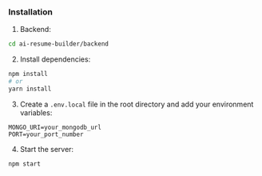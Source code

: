 ### Installation

1. Backend:
```bash
cd ai-resume-builder/backend
```

2. Install dependencies:
```bash
npm install
# or
yarn install
```

3. Create a `.env.local` file in the root directory and add your environment variables:
```env
MONGO_URI=your_mongodb_url
PORT=your_port_number
```

4. Start the server:
```bash
npm start
```